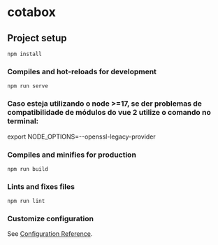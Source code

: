 # cotabox

## Project setup

```
npm install
```

### Compiles and hot-reloads for development

```
npm run serve
```

### Caso esteja utilizando o node >=17, se der problemas de compatibilidade de módulos do vue 2 utilize o comando no terminal:

export NODE_OPTIONS=--openssl-legacy-provider

### Compiles and minifies for production

```
npm run build
```

### Lints and fixes files

```
npm run lint
```

### Customize configuration

See [Configuration Reference](https://cli.vuejs.org/config/).
